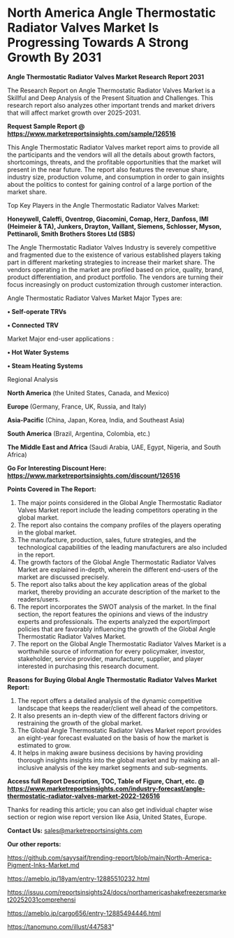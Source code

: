 # North America Angle Thermostatic Radiator Valves Market Is Progressing Towards A Strong Growth By 2031

<strong>Angle Thermostatic Radiator Valves Market Research Report 2031</strong>

The Research Report on Angle Thermostatic Radiator Valves Market is a Skillful and Deep Analysis of the Present Situation and Challenges. This research report also analyzes other important trends and market drivers that will affect market growth over 2025-2031.

<strong>Request Sample Report @ <a href=https://www.marketreportsinsights.com/sample/126516>https://www.marketreportsinsights.com/sample/126516</a></strong>

This Angle Thermostatic Radiator Valves market report aims to provide all the participants and the vendors will all the details about growth factors, shortcomings, threats, and the profitable opportunities that the market will present in the near future. The report also features the revenue share, industry size, production volume, and consumption in order to gain insights about the politics to contest for gaining control of a large portion of the market share.

Top Key Players in the Angle Thermostatic Radiator Valves Market:

<strong>Honeywell, Caleffi, Oventrop, Giacomini, Comap, Herz, Danfoss, IMI (Heimeier & TA), Junkers, Drayton, Vaillant, Siemens, Schlosser, Myson, Pettinaroli, Smith Brothers Stores Ltd (SBS)</strong>

The Angle Thermostatic Radiator Valves Industry is severely competitive and fragmented due to the existence of various established players taking part in different marketing strategies to increase their market share. The vendors operating in the market are profiled based on price, quality, brand, product differentiation, and product portfolio. The vendors are turning their focus increasingly on product customization through customer interaction.

Angle Thermostatic Radiator Valves Market Major Types are:

<strong>• Self-operate TRVs

• Connected TRV</strong>

Market Major end-user applications :

<strong>• Hot Water Systems

• Steam Heating Systems</strong>

Regional Analysis

</u><strong><b>North America</b></strong> (the United States, Canada, and Mexico)

<strong><b>Europe </b></strong>(Germany, France, UK, Russia, and Italy)

<strong><b>Asia-Pacific</b></strong> (China, Japan, Korea, India, and Southeast Asia)

<strong><b>South America</b></strong> (Brazil, Argentina, Colombia, etc.)

<strong><b>The Middle East and Africa</b></strong> (Saudi Arabia, UAE, Egypt, Nigeria, and South Africa)

<strong>Go For Interesting Discount Here: <a href=https://www.marketreportsinsights.com/discount/126516>https://www.marketreportsinsights.com/discount/126516</a></strong>

<strong>Points Covered in The Report:</strong>
<ol>
  <li>The major points considered in the Global Angle Thermostatic Radiator Valves Market report include the leading competitors operating in the global market.</li>
  <li>The report also contains the company profiles of the players operating in the global market.</li>
  <li>The manufacture, production, sales, future strategies, and the technological capabilities of the leading manufacturers are also included in the report.</li>
  <li>The growth factors of the Global Angle Thermostatic Radiator Valves Market are explained in-depth, wherein the different end-users of the market are discussed precisely.</li>
  <li>The report also talks about the key application areas of the global market, thereby providing an accurate description of the market to the readers/users.</li>
  <li>The report incorporates the SWOT analysis of the market. In the final section, the report features the opinions and views of the industry experts and professionals. The experts analyzed the export/import policies that are favorably influencing the growth of the Global Angle Thermostatic Radiator Valves Market.</li>
  <li>The report on the Global Angle Thermostatic Radiator Valves Market is a worthwhile source of information for every policymaker, investor, stakeholder, service provider, manufacturer, supplier, and player interested in purchasing this research document.</li>
</ol>
<strong>Reasons for Buying Global Angle Thermostatic Radiator Valves Market Report:</strong>

<ol>
  <li>The report offers a detailed analysis of the dynamic competitive landscape that keeps the reader/client well ahead of the competitors.</li>
  <li>It also presents an in-depth view of the different factors driving or restraining the growth of the global market.</li>
  <li>The Global Angle Thermostatic Radiator Valves Market report provides an eight-year forecast evaluated on the basis of how the market is estimated to grow.</li>
  <li>It helps in making aware business decisions by having providing thorough insights insights into the global market and by making an all-inclusive analysis of the key market segments and sub-segments.</li>
</ol>
<strong>Access full Report Description, TOC, Table of Figure, Chart, etc. @ <a href=https://www.marketreportsinsights.com/industry-forecast/angle-thermostatic-radiator-valves-market-2022-126516>https://www.marketreportsinsights.com/industry-forecast/angle-thermostatic-radiator-valves-market-2022-126516</a></strong>


Thanks for reading this article; you can also get individual chapter wise section or region wise report version like Asia, United States, Europe.

<strong>Contact Us:</strong>
sales@marketreportsinsights.com

<strong>Our other reports:</strong>

<a href=https://github.com/sayysaif/trending-report/blob/main/North-America-Pigment-Inks-Market.md>https://github.com/sayysaif/trending-report/blob/main/North-America-Pigment-Inks-Market.md</a>

<a href=https://ameblo.jp/18yam/entry-12885510232.html>https://ameblo.jp/18yam/entry-12885510232.html</a>

<a href=https://issuu.com/reportsinsights24/docs/northamericashakefreezersmarket20252031comprehensi>https://issuu.com/reportsinsights24/docs/northamericashakefreezersmarket20252031comprehensi</a>

<a href=https://ameblo.jp/cargo656/entry-12885494446.html>https://ameblo.jp/cargo656/entry-12885494446.html</a>

<a href=https://tanomuno.com/illust/447583>https://tanomuno.com/illust/447583</a>"
